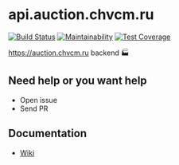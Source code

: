 # api.auction.chvcm.ru

[![Build Status](https://travis-ci.com/AlendoStudio/api.auction.chvcm.ru.svg?branch=master)](https://travis-ci.com/AlendoStudio/api.auction.chvcm.ru)
[![Maintainability](https://api.codeclimate.com/v1/badges/3d3b57e61f962afa6aeb/maintainability)](https://codeclimate.com/github/AlendoStudio/api.auction.chvcm.ru/maintainability)
[![Test Coverage](https://api.codeclimate.com/v1/badges/3d3b57e61f962afa6aeb/test_coverage)](https://codeclimate.com/github/AlendoStudio/api.auction.chvcm.ru/test_coverage)

<https://auction.chvcm.ru> backend :factory:

## Need help or you want help

- Open issue
- Send PR

## Documentation

- [Wiki](https://github.com/AlendoStudio/api.auction.chvcm.ru/wiki)
